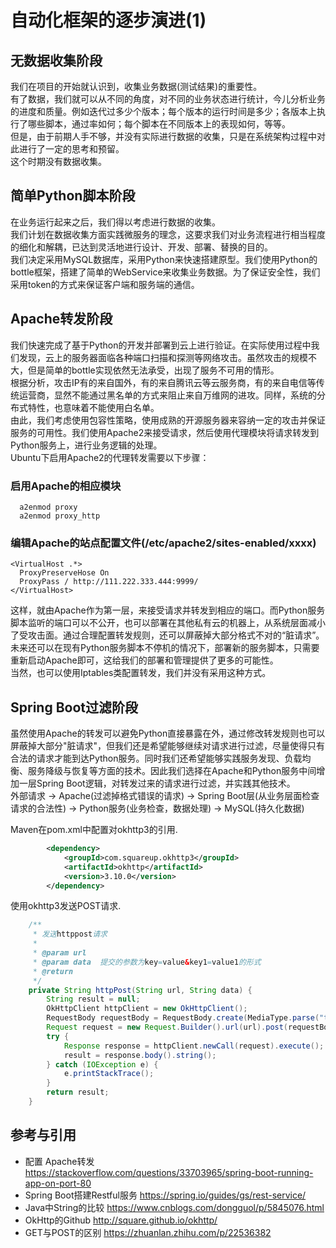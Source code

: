 # 自动化框架的逐步演进(1)

## 无数据收集阶段
我们在项目的开始就认识到，收集业务数据(测试结果)的重要性。</br>
有了数据，我们就可以从不同的角度，对不同的业务状态进行统计，今儿分析业务的进度和质量。例如迭代过多少个版本；每个版本的运行时间是多少；各版本上执行了哪些脚本，通过率如何；每个脚本在不同版本上的表现如何，等等。</br>
但是，由于前期人手不够，并没有实际进行数据的收集，只是在系统架构过程中对此进行了一定的思考和预留。</br>
这个时期没有数据收集。

## 简单Python脚本阶段
在业务运行起来之后，我们得以考虑进行数据的收集。</br>
我们计划在数据收集方面实践微服务的理念，这要求我们对业务流程进行相当程度的细化和解耦，已达到灵活地进行设计、开发、部署、替换的目的。</br>
我们决定采用MySQL数据库，采用Python来快速搭建原型。我们使用Python的bottle框架，搭建了简单的WebService来收集业务数据。为了保证安全性，我们采用token的方式来保证客户端和服务端的通信。</br>

## Apache转发阶段
我们快速完成了基于Python的开发并部署到云上进行验证。在实际使用过程中我们发现，云上的服务器面临各种端口扫描和探测等网络攻击。虽然攻击的规模不大，但是简单的bottle实现依然无法承受，出现了服务不可用的情形。</br>
根据分析，攻击IP有的来自国外，有的来自腾讯云等云服务商，有的来自电信等传统运营商，显然不能通过黑名单的方式来阻止来自万维网的进攻。同样，系统的分布式特性，也意味着不能使用白名单。</br>
由此，我们考虑使用包容性策略，使用成熟的开源服务器来容纳一定的攻击并保证服务的可用性。我们使用Apache2来接受请求，然后使用代理模块将请求转发到Python服务上，进行业务逻辑的处理。</br>
Ubuntu下启用Apache2的代理转发需要以下步骤：
### 启用Apache的相应模块
```shell
  a2enmod proxy
  a2enmod proxy_http
```
### 编辑Apache的站点配置文件(/etc/apache2/sites-enabled/xxxx)
```shell
<VirtualHost .*>
  ProxyPreserveHose On
  ProxyPass / http://111.222.333.444:9999/
</VirtualHost>
```
这样，就由Apache作为第一层，来接受请求并转发到相应的端口。而Python服务脚本监听的端口可以不公开，也可以部署在其他私有云的机器上，从系统层面减小了受攻击面。通过合理配置转发规则，还可以屏蔽掉大部分格式不对的“脏请求”。</br>
未来还可以在现有Python服务脚本不停机的情况下，部署新的服务脚本，只需要重新启动Apache即可，这给我们的部署和管理提供了更多的可能性。</br>
当然，也可以使用Iptables类配置转发，我们并没有采用这种方式。

## Spring Boot过滤阶段
虽然使用Apache的转发可以避免Python直接暴露在外，通过修改转发规则也可以屏蔽掉大部分"脏请求"，但我们还是希望能够继续对请求进行过滤，尽量使得只有合法的请求才能到达Python服务。同时我们还希望能够实践服务发现、负载均衡、服务降级与恢复等方面的技术。因此我们选择在Apache和Python服务中间增加一层Spring Boot逻辑，对转发过来的请求进行过滤，并实践其他技术。</br>
外部请求 -> Apache(过滤掉格式错误的请求) -> Spring Boot层(从业务层面检查请求的合法性) -> Python服务(业务检查，数据处理) -> MySQL(持久化数据)

Maven在pom.xml中配置对okhttp3的引用.
```xml
		<dependency>
			<groupId>com.squareup.okhttp3</groupId>
			<artifactId>okhttp</artifactId>
			<version>3.10.0</version>
		</dependency>
```
使用okhttp3发送POST请求.
```java
    /** 
     * 发送httppost请求 
     *  
     * @param url 
     * @param data  提交的参数为key=value&key1=value1的形式 
     * @return 
     */  
	private String httpPost(String url, String data) {  
        String result = null;  
        OkHttpClient httpClient = new OkHttpClient();  
        RequestBody requestBody = RequestBody.create(MediaType.parse("text/html;charset=utf-8"), data);  
        Request request = new Request.Builder().url(url).post(requestBody).build();  
        try {  
            Response response = httpClient.newCall(request).execute();  
            result = response.body().string();  
        } catch (IOException e) {  
            e.printStackTrace();  
        }  
        return result;  
    }
```


## 参考与引用
- 配置 Apache转发 https://stackoverflow.com/questions/33703965/spring-boot-running-app-on-port-80
- Spring Boot搭建Restful服务 https://spring.io/guides/gs/rest-service/
- Java中String的比较 https://www.cnblogs.com/dongguol/p/5845076.html
- OkHttp的Github http://square.github.io/okhttp/
- GET与POST的区别 https://zhuanlan.zhihu.com/p/22536382
